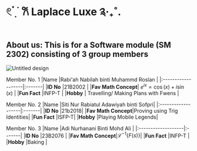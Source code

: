# 𓏲 ๋࣭  ࣪ 𐙚 Laplace Luxe ༉‧₊˚.
## About us: This is for a Software module (SM 2302) consisting of 3 group members

![Untitled design](https://github.com/user-attachments/assets/a6f48b5f-11a1-4876-b520-ff05f363e7d5)

Member No. 1
|Name                |Rabi'ah Nabilah binti Muhammd Roslan |
|:-------------------|:-------|
|**ID No**           |21B2002 |
|**Fav Math Concept**| $e^{ix} = \cos(x) + i \sin(x)$ |
|**Fun Fact**        |INFP-T |
|**Hobby**           | Travelling/ Making Plans with Fwens |

Member No. 2
|Name                |Siti Nur Rabiatul Adawiyah binti Sofpri|
|:-------------------|:-------|
|**ID No**           |21b2018|
|**Fav Math Concept**|Proving using Trig Identities|
|**Fun Fact**        |ISFP-T|
|**Hobby**           |Playing Mobile Legends|

Member No. 3
|Name                |Adi Nurhanani Binti Mohd Ali |
|:-------------------|:-------|
|**ID No**           |23B2076 |
|**Fav Math Concept**|$\mathcal{L}^{-1}\{F(s)\}$|
|**Fun Fact**        |INFP-T |
|**Hobby**           |Baking |